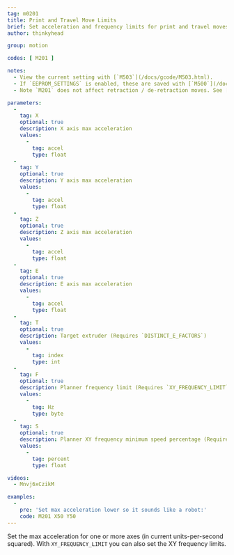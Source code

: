 ```yaml
---
tag: m0201
title: Print and Travel Move Limits
brief: Set acceleration and frequency limits for print and travel moves.
author: thinkyhead

group: motion

codes: [ M201 ]

notes:
  - View the current setting with [`M503`](/docs/gcode/M503.html).
  - If `EEPROM_SETTINGS` is enabled, these are saved with [`M500`](/docs/gcode/M500.html), loaded with [`M501`](/docs/gcode/M501.html), and reset with [`M502`](/docs/gcode/M502.html).
  - Note `M201` does not affect retraction / de-retraction moves. See [`M204 R`](/docs/gcode/M204.html) instead.

parameters:
  -
    tag: X
    optional: true
    description: X axis max acceleration
    values:
      -
        tag: accel
        type: float
  -
    tag: Y
    optional: true
    description: Y axis max acceleration
    values:
      -
        tag: accel
        type: float
  -
    tag: Z
    optional: true
    description: Z axis max acceleration
    values:
      -
        tag: accel
        type: float
  -
    tag: E
    optional: true
    description: E axis max acceleration
    values:
      -
        tag: accel
        type: float
  -
    tag: T
    optional: true
    description: Target extruder (Requires `DISTINCT_E_FACTORS`)
    values:
      -
        tag: index
        type: int
  -
    tag: F
    optional: true
    description: Planner frequency limit (Requires `XY_FREQUENCY_LIMIT`)
    values:
      -
        tag: Hz
        type: byte
  -
    tag: S
    optional: true
    description: Planner XY frequency minimum speed percentage (Requires `XY_FREQUENCY_LIMIT`)
    values:
      -
        tag: percent
        type: float

videos:
  - Mnvj6xCzikM

examples:
  -
    pre: 'Set max acceleration lower so it sounds like a robot:'
    code: M201 X50 Y50
---
```


Set the max acceleration for one or more axes (in current units-per-second squared). With `XY_FREQUENCY_LIMIT` you can also set the XY frequency limits.
